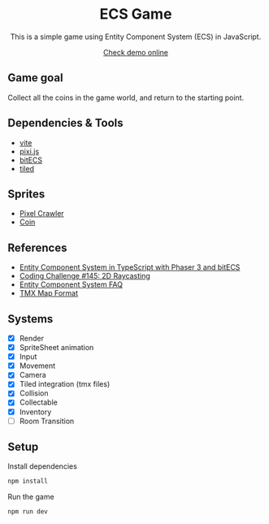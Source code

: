 
<div align="center">

# ECS Game

This is a simple game using Entity Component System (ECS) in JavaScript.

[Check demo online](https://zzhenryquezz.github.io/study-11-ecs-js-game/)

</div>



## Game goal

Collect all the coins in the game world, and return to the starting point.

## Dependencies & Tools

- [vite](https://vitejs.dev/)
- [pixi.js](https://pixijs.com/)
- [bitECS](https://github.com/NateTheGreatt/bitECS)
- [tiled](https://www.mapeditor.org/)

## Sprites

- [Pixel Crawler](https://anokolisa.itch.io/dungeon-crawler-pixel-art-asset-pack)
- [Coin](https://totuslotus.itch.io/pixel-coins)

## References

- [Entity Component System in TypeScript with Phaser 3 and bitECS](https://www.youtube.com/watch?v=BVIiAO5-2-Y)
- [Coding Challenge #145: 2D Raycasting](https://www.youtube.com/watch?v=TOEi6T2mtHo)
- [Entity Component System FAQ](https://github.com/SanderMertens/ecs-faq#how-to-create-a-hierarchy-in-ecs)
- [TMX Map Format](https://doc.mapeditor.org/en/stable/reference/tmx-map-format/)

## Systems

- [x] Render
- [x] SpriteSheet animation
- [x] Input
- [x] Movement
- [x] Camera
- [x] Tiled integration (tmx files)
- [x] Collision
- [x] Collectable
- [x] Inventory
- [ ] Room Transition

## Setup

Install dependencies
```bash
npm install
```

Run the game
```bash
npm run dev
```


